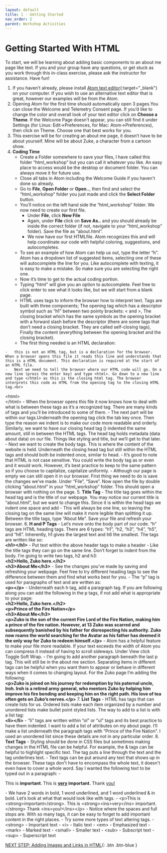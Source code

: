```yaml
---
layout: default
title: 1 - Getting Started
nav_order: 2
parent: Workshop Activities
---
```


# Getting Started With HTML

To start, we will be learning about adding basic components to an about me page like text. If you and your group have any questions, or get stuck as you work through this in-class exercise, please ask the instructor for assistance.  Have fun!

1.  If you haven’t already, please install [Atom text editor](https://atom.io/){:target="_blank"} on your computer. If you wish to use an alternative text editor that is great, however our examples will be from the Atom.
2.  Opening Atom for the first time should automatically open 3 pages.You can close the Welcome and Telemetry Consent page. If you’d like to change the color and overall look of your text editor click on **Choose a Theme**. If the Welcome Page doesn’t appear, you can still find it under Settings (for Linux: Edit->Preferences, for Mac: Atom->Preferences), then click on Theme. Choose one that best works for you.
3.  This exercise will be for creating an about me page, it doesn’t have to be about yourself. Mine will be about Zuke, a character from a cartoon show.
4.  **Coding Time**
    -   Create a Folder somewhere to save your files, I have called this folder “html_workshop” but you can call it whatever you like. An easy place to access would be the desktop or document folder. You can always move it for future use.
    -   Close all tabs in Atom including the Welcome Guide if you haven't done so already.
    -   Go to **File**, **Open Folder** or **Open..**, then find and select the “html_workshop” folder you just made and click the **Select Folder** button.
    -   You’ll notice on the left hand side the “html_workshop” folder. We now need to create our first file.
        -   Under **File**, click  **New File**
        -   Again, under **File** click on **Save As..** and you should already be inside the correct folder (if not, navigate to your “html_workshop” folder). Save the file as “about.html”.
        -   We now have our first HTMLfile. Atom recognizes this and will help coordinate our code with helpful coloring, suggestions, and autocompletes.
    -   To see an example of how Atom can help us out, type the letter “h”. Atom has a dropdown list of suggested items, selecting one of these will autocomplete the line for you. Like autocomplete with texting, it is easy to make a mistake. So make sure you are selecting the right one.
    -   Now it’s time to get to the actual coding portion.
    -   Typing “html” will give you an option to autocomplete. Feel free to click enter to see what it looks like, but we will start from a blank page.
    -   HTML uses tags to inform the browser how to interpret text. Tags are built with three components; The opening tag which has a descriptor symbol such as “h1” between two pointy brackets: < and >, The closing bracket which has the same symbols as the opening bracket with a forward slash before the descriptor (there are some tags that don’t need a closing bracket. They are called self-closing tags), Finally the content (everything between the opening bracket and the closing bracket).
    -   The first thing needed is an HTML declaration:<br>
<!DOCTYPE html>
    -   this is not an HTML tag, but is a declaration for the browser. When a browser opens this file it reads this line and understands that this is a HTML document. This declaration is required at the start of an HTML file.
    -   Next we need to tell the browser where our HTML code will go. On a new line (press the enter key) and type <html>. Go down to a new line and type </html> as this is the closing html tag. The browser interprets this code as HTML from the opening tag to the closing HTML tag.<br>
&lt;html&gt;<br>&lt;/html&gt;
    -   When the browser opens this file it now knows how to deal with what is between these tags as it’s a recognized tag. There are many kinds of tags and you’ll be introduced to some of them.
    -   The next part will be within our tags.Underneath the opening tag click the tab key once. Then type <head> the reason we indent is to make our code more readable and orderly. Similarly, we want to have our closing head tag (</head>) indented the same amount, still in between the HTML tags. The head tag holds metadata (data about data) on our file. Things like styling and title, but we’ll get to that later.
    -   Next we want to create the body tags. This is where the content of the website is held. Underneath the closing head tag but still within the HTML tags <body> and </body> should both be indented once, similar to head.
    -   It’s good to note that HTML is not case sensitive. You could write the body tag as <BODY> or even <BoDy> and it would work. However, it’s best practice to keep to the same pattern so if you choose to capitalize, capitalize uniformly.
    -   Although our page is empty we can still open it in our browser. First thing we need to do is save the changes we’ve made. Under “File”, “Save”. Now open the file by double clicking “about.html” in your “html_workshop” folder. This should open a browser with nothing on the page.
5.  **Title Tag**
    -   The title tag goes within the head tag and is the title of our webpage. You may notice our current title is “about.html”, but we want to change this. Since it is within the head tags we indent one space and add **<title></title>**
    -   This will always be one line, so leaving the closing tag on the same line will make it more legible than splitting it up. Between the title tags, type “About Me”. Save your file and refresh your browser.
6.  **H and P Tags**
    -   Let’s move onto the body part of our code. “h” tags are HTML heading tags. There are 6 types: “h1”, “h2, “h3”, “h4”, “h5”, and “h6”. Inherently, h1 gives the largest text and h6 the smallest. The tags are written like so:<br>
**&lt;h1&gt;&lt;/h1&gt;**
    -   Put text within the above header tags to make a header
    -   Like the title tags they can go on the same line. Don’t forget to indent from the body. I'm going to write two tags, h2 and h3:<br>
**&lt;h2&gt;**Hello, Zuko here.**&lt;/h2&gt;**<br>
**&lt;h3&gt;**About Me**&lt;/h3&gt;**
    -   See the changes you’ve made by saving and refreshing your webpage. Feel free to try different heading tags to see the difference between them and find what works best for you.
    -   The “p” tag is used for paragraphs of text and are written as:<br>
**&lt;p&gt;&lt;/p&gt;**
    -   Underneath each h tag, add a paragraph tag. If you are following along you can add the following in the p tags, if not add what is appropriate to your page:<br>
**&lt;h2&gt;**Hello, Zuko here.**&lt;/h2&gt;**<br>
**&lt;p&gt;**Prince of the Fire Nation**&lt;/p&gt;**<br>
**&lt;h3&gt;**About Me**&lt;/h3&gt;**<br>
**&lt;p&gt;**Zuko is the son of the current Fire Lord of the Fire Nation, making him a prince of the fire nation. However, at 13 Zuko was scarred and subsequently banished by his father for disrespecting his authority. Zuko now roams the world searching for the Avatar as his father has deemed it the only way for Zuko to redeem himself.**&lt;/p&gt;**
    -   Atom has a helpful feature to make your file more readable. If your text exceeds the width of Atom you can compress it instead of having to scroll sideways. Under View click Toggle Soft Wrap.
    -   I’m going to add another paragraph beneath the last p tag. This will still be in the about me section. Separating items in different tags can be helpful when you want them to appear or behave in different ways when it comes to changing layout. For the Zuko page I’m adding the following:<br>
**&lt;p&gt;**Zuko is joined on his journey for redemption by his paternal uncle, Iroh. Iroh is a retired army general, who mentors Zuko by helping him improve his fire bending and keeping him on the right path. His love of tea often gets on Zuko’s nerves.**&lt;/p&gt;**
7.  **List Tags**
    -   HTML has tags that can create lists for us. Ordered lists make each item organized by a number and unordered lists make bullet point styled lists. The way to add to a list is with a list tag:<br>
**&lt;li&gt;&lt;/li&gt;**
    -   “li” tags are written within “ol” or “ul” tags and its best practice to have them indented. I want to add a list of attributes on my about page. I’ll make a list underneath the paragraph tags with “Prince of the Fire Nation”. I used an unordered list since these details are not in any particular order.
8.  **Text Tags**
    -   Styling should be done in CSS files but sometimes making changes in the HTML file can be helpful. For example, the **<del></del>**  & **<ins></ins>** tags can be helpful to highlight specific text. The **<del>** tag puts a line through the text and the **<ins>** tag underlines text.
    -   Text tags can be put around any text that shows up in the browser. These tags don't have to encompass the whole text, it doesn't even have to cover a whole word. Say I wanted the following text to be typed out in a paragraph:
    -   <p>This is <strong>important</strong>. This is <strong><ins>very</ins> important.</strong> Thank <ins>you!</ins></p>
        -   We have 2 words in bold, 1 word underlined, and 1 word underlined & in bold. Let’s look at what that would look like with tags.
        -   &lt;p&gt;This is &lt;strong&gt;important&lt;/strong&gt;. This is &lt;strong&gt;&lt;ins&gt;very&lt;/ins&gt; important.&lt;/strong&gt; Thank &lt;ins&gt;you!&lt;/ins&gt;&lt;/p&gt;
        -   Notice where the spaces and full stops are. With so many tags, it can be easy to forget to add important content in the right places.
    -   Try some more types of text altering tags.
        -   &lt;strong&gt; - Important text
        -   &lt;i&gt; - Italic text
        -   &lt;em&gt; - Emphasized text
        -   &lt;mark&gt; - Marked text
        -   &lt;small&gt; - Smaller text
        -   &lt;sub&gt; - Subscript text
        -   &lt;sup&gt; - Superscript text

[NEXT STEP: Adding Images and Links in HTML](act-2.html){: .btn .btn-blue }

